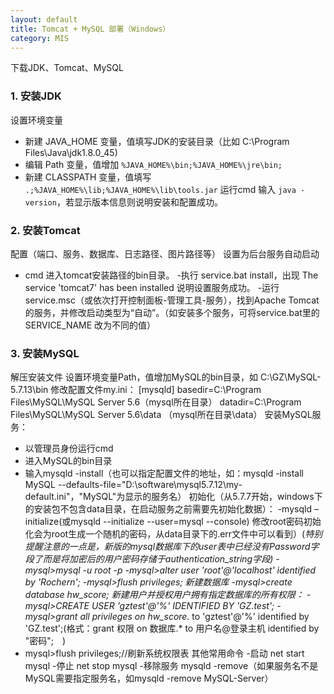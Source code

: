 ```yaml
---
layout: default
title: Tomcat + MySQL 部署（Windows）
category: MIS
---
```


下载JDK、Tomcat、MySQL
### 1. 安装JDK
设置环境变量
- 新建 JAVA_HOME 变量，值填写JDK的安装目录（比如 C:\Program Files\Java\jdk1.8.0_45)
- 编辑 Path 变量，值增加 `%JAVA_HOME%\bin;%JAVA_HOME%\jre\bin;`
- 新建 CLASSPATH 变量，值填写 `.;%JAVA_HOME%\lib;%JAVA_HOME%\lib\tools.jar`
运行cmd 输入 `java -version`，若显示版本信息则说明安装和配置成功。
### 2. 安装Tomcat
配置（端口、服务、数据库、日志路径、图片路径等）
设置为后台服务自动启动
- cmd 进入tomcat安装路径的bin目录。
-执行 service.bat install，出现 The service 'tomcat7' has been installed 说明设置服务成功。
-运行 service.msc（或依次打开控制面板-管理工具-服务），找到Apache Tomcat的服务，并修改启动类型为“自动”。（如安装多个服务，可将service.bat里的 SERVICE_NAME 改为不同的值）
### 3. 安装MySQL
解压安装文件
设置环境变量Path，值增加MySQL的bin目录，如 C:\GZ\MySQL-5.7.13\bin
修改配置文件my.ini：
[mysqld]
basedir=C:\Program Files\MySQL\MySQL Server 5.6（mysql所在目录）
datadir=C:\Program Files\MySQL\MySQL Server 5.6\data （mysql所在目录\data）
安装MySQL服务：
- 以管理员身份运行cmd
- 进入MySQL的bin目录
- 输入mysqld -install（也可以指定配置文件的地址，如：mysqld -install MySQL --defaults-file="D:\software\mysql5.7.12\my-default.ini"，"MySQL"为显示的服务名）
初始化（从5.7.7开始，windows下的安装包不包含data目录，在启动服务之前需要先初始化数据）：
-mysqld –initialize(或mysqld --initialize --user=mysql --console)
修改root密码初始化会为root生成一个随机的密码，从data目录下的.err文件中可以看到）(*特别提醒注意的一点是，新版的mysql数据库下的user表中已经没有Password字段了而是将加密后的用户密码存储于authentication_string字段)
-mysql>mysql -u root -p
-mysql>alter user 'root'@'localhost' identified by 'Rochern';
-mysql>flush privileges;
新建数据库
-mysql>create database hw_score;
新建用户并授权用户拥有指定数据库的所有权限：
-mysql>CREATE USER 'gztest'@'%' IDENTIFIED BY 'GZ.test';
-mysql>grant all privileges on hw_score.* to 'gztest'@'%' identified by 'GZ.test';(格式：grant 权限 on 数据库.* to 用户名@登录主机 identified by "密码";　)
- mysql>flush privileges;//刷新系统权限表
其他常用命令
-启动 net start mysql
-停止 net stop mysql
-移除服务 mysqld -remove（如果服务名不是MySQL需要指定服务名，如mysqld -remove MySQL-Server）





